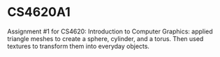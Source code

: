 # CS4620A1
Assignment #1 for CS4620: Introduction to Computer Graphics: applied triangle meshes to create a sphere, cylinder, and a torus. Then used textures to transform them into everyday objects.

